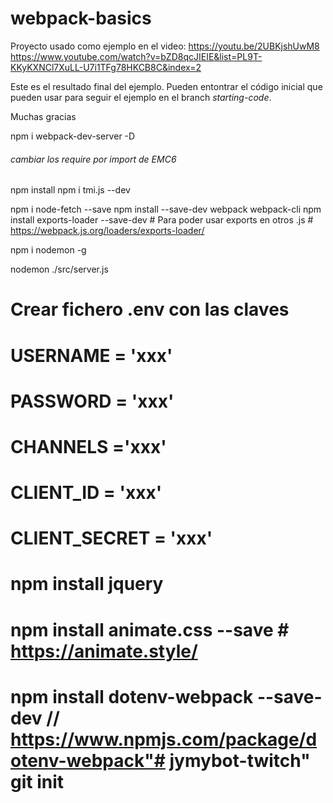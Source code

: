 # webpack-basics

Proyecto usado como ejemplo en el video:
https://youtu.be/2UBKjshUwM8
https://www.youtube.com/watch?v=bZD8qcJIEIE&list=PL9T-KKyKXNCl7XuLL-U7i1TFg78HKCB8C&index=2

Este es el resultado final del ejemplo.
Pueden entontrar el código inicial que pueden usar para seguir el ejemplo en el branch *starting-code*.

Muchas gracias


npm i webpack-dev-server -D
###### cambiar los require por import de EMC6
npm install
npm i tmi.js --dev



npm i node-fetch --save
npm install --save-dev webpack webpack-cli
npm install exports-loader --save-dev # Para poder usar exports en otros .js # https://webpack.js.org/loaders/exports-loader/

npm i nodemon -g

nodemon ./src/server.js


# Crear fichero .env con las claves
# USERNAME = 'xxx'
# PASSWORD = 'xxx'
# CHANNELS ='xxx'
# 
# CLIENT_ID = 'xxx'
# CLIENT_SECRET = 'xxx'


# npm install jquery
# npm install animate.css --save # https://animate.style/

# npm install dotenv-webpack --save-dev // https://www.npmjs.com/package/dotenv-webpack"# jymybot-twitch"  git init
